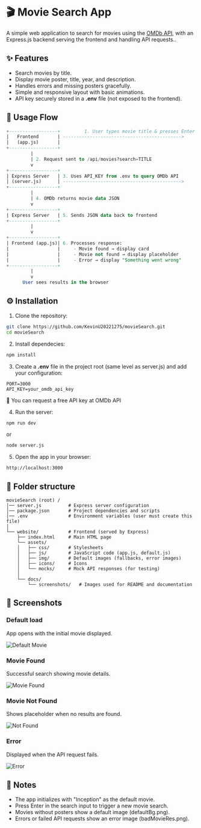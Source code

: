 # 🎬 Movie Search App

A simple web application to search for movies using the [OMDb API](http://www.omdbapi.com/), with an Express.js backend serving the frontend and handling API requests..

## ✨ Features
- Search movies by title.
- Display movie poster, title, year, and description.
- Handles errors and missing posters gracefully.
- Simple and responsive layout with basic animations.
- API key securely stored in a **.env** file (not exposed to the frontend).

## 🔄 Usage Flow
```sql
+------------------+         1. User types movie title & presses Enter
|   Frontend       | -------------------------------------------->
|   (app.js)       |                                              
+------------------+                                              
         |                                                       
         | 2. Request sent to /api/movies?search=TITLE            
         v                                                       
+------------------+                                              
| Express Server   | 3. Uses API_KEY from .env to query OMDb API  
| (server.js)      | -------------------------------------------->
+------------------+                                              
         |                                                       
         | 4. OMDb returns movie data JSON                        
         v                                                       
+------------------+                                              
| Express Server   | 5. Sends JSON data back to frontend          
+------------------+                                              
         |                                                       
         v                                                       
+------------------+                                              
| Frontend (app.js)| 6. Processes response:                       
|                  |     - Movie found → display card             
|                  |     - Movie not found → display placeholder  
|                  |     - Error → display "Something went wrong"  
+------------------+                                              
         |                                                       
         v                                                       
      User sees results in the browser

```

## ⚙️ Installation
1. Clone the repository:
```bash
git clone https://github.com/KevinU20221275/movieSearch.git
cd movieSearch
```

2. Install dependecies:
```bash
npm install
```

3. Create a **.env** file in the project root (same level as server.js) and add your configuration:
```text
PORT=3000
API_KEY=your_omdb_api_key
```
🔑 You can request a free API key at OMDb API

4. Run the server:
```bash
npm run dev
```
or 
```bash
node server.js
```

5. Open the app in your browser:
```text
http://localhost:3000
```

## 📂 Folder structure

```text
movieSearch (root) /
│── server.js          # Express server configuration
│── package.json       # Project dependencies and scripts
│── .env               # Environment variables (user must create this file)
│
└── website/           # Frontend (served by Express)
    ├── index.html     # Main HTML page
    └── assets/
    │   ├── css/       # Stylesheets
    │   ├── js/        # JavaScript code (app.js, default.js)
    │   ├── img/       # Default images (fallbacks, error images)
    │   ├── icons/     # Icons
    │   └── mocks/     # Mock API responses (for testing)
    │
    └── docs/
        └── screenshots/   # Images used for README and documentation
```

## 📸 Screenshots

### Default load
App opens with the initial movie displayed.

![Default Movie](docs/screenshots/default.png)

### Movie Found
Successful search showing movie details.

![Movie Found](docs/screenshots/success.png)

### Movie Not Found
Shows placeholder when no results are found.

![Not Found](docs/screenshots/not-found.png)

### Error
Displayed when the API request fails.

![Error](docs/screenshots/error.png)

## 📝 Notes
- The app initializes with "Inception" as the default movie.
- Press Enter in the search input to trigger a new movie search.
- Movies without posters show a default image (defaultBg.png).
- Errors or failed API requests show an error image (badMovieRes.png).